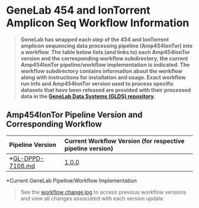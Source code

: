 # GeneLab 454 and IonTorrent Amplicon Seq Workflow Information

> **GeneLab has wrapped each step of the 454 and IonTorrent amplicon sequencing data processing pipeline (Amp454IonTor) into a workflow. The table below lists (and links to) each Amp454IonTor version and the corresponding workflow subdirectory, the current Amp454IonTor pipeline/workflow implementation is indicated. The workflow subdirectory contains information about the workflow along with instructions for installation and usage. Exact workflow run info and Amp454IonTor version used to process specific datasets that have been released are provided with their processed data in the [GeneLab Data Systems (GLDS) repository](https://genelab-data.ndc.nasa.gov/genelab/projects).**  

## Amp454IonTor Pipeline Version and Corresponding Workflow

|Pipeline Version|Current Workflow Version (for respective pipeline version)|
|:---------------|:---------------------------------------------------------|
|*[GL-DPPD-7106.md](../Pipeline_GL-DPPD-7106_Versions/GL-DPPD-7106.md)|[1.0.0](SW_Amp454IonTor)|

*Current GeneLab Pipeline/Workflow Implementation

> See the [workflow change log](SW_Amp454IonTor/CHANGELOG.md) to access previous workflow versions and view all changes associated with each version update.
